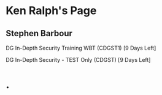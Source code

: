 Ken Ralph's Page
================

Stephen Barbour
---------------


DG In-Depth Security Training WBT (CDGST1) [9 Days Left]


DG In-Depth Security - TEST Only (CDGST) [9 Days Left]

.
=

